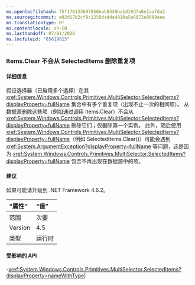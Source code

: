 ```yaml
---
ms.openlocfilehash: 75f176133697056bab9349ba1d18d7a0e1aa7da2
ms.sourcegitcommit: e02d17b2cf9c1258dadda4810a5e6072a0089aee
ms.translationtype: HT
ms.contentlocale: zh-CN
ms.lasthandoff: 07/01/2020
ms.locfileid: "85619815"
---
```

### <a name="itemsclear-does-not-remove-duplicates-from-selecteditems"></a>Items.Clear 不会从 SelectedItems 删除重复项

#### <a name="details"></a>详细信息

假设选择器（已启用多个选择）在其 <xref:System.Windows.Controls.Primitives.MultiSelector.SelectedItems?displayProperty=fullName> 集合中有多个重复项（出现不止一次的相同项）。  从数据源删除这些项（例如通过调用 Items.Clear）不会从 <xref:System.Windows.Controls.Primitives.MultiSelector.SelectedItems?displayProperty=fullName> 删除它们；仅删除第一个实例。 此外，随后使用 <xref:System.Windows.Controls.Primitives.MultiSelector.SelectedItems?displayProperty=fullName>（例如 SelectedItems.Clear()）可能会遇到 <xref:System.ArgumentException?displayProperty=fullName> 等问题，这是因为 <xref:System.Windows.Controls.Primitives.MultiSelector.SelectedItems?displayProperty=fullName> 包含不再出现在数据源中的项。

#### <a name="suggestion"></a>建议

如果可能请升级到 .NET Framework 4.6.2。

| “属性”    | “值”       |
|:--------|:------------|
| 范围   |次要|
|Version|4.5|
|类型|运行时

#### <a name="affected-apis"></a>受影响的 API

-<xref:System.Windows.Controls.Primitives.MultiSelector.SelectedItems?displayProperty=nameWithType></li></ul>|
